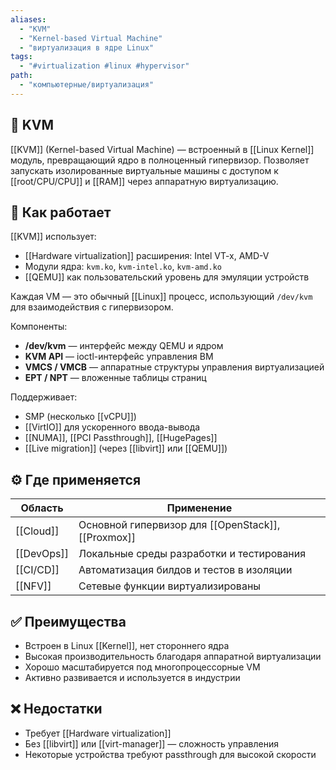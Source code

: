 ```yaml
---
aliases:
  - "KVM"
  - "Kernel-based Virtual Machine"
  - "виртуализация в ядре Linux"
tags:
  - "#virtualization #linux #hypervisor"
path:
  - "компьютерные/виртуализация"
---
```


## 📌 KVM  
[[KVM]] (Kernel-based Virtual Machine) — встроенный в [[Linux Kernel]] модуль, превращающий ядро в полноценный гипервизор. Позволяет запускать изолированные виртуальные машины с доступом к [[root/CPU/CPU]] и [[RAM]] через аппаратную виртуализацию.

## 🧠 Как работает  
[[KVM]] использует:

- [[Hardware virtualization]] расширения: Intel VT-x, AMD-V  
- Модули ядра: `kvm.ko`, `kvm-intel.ko`, `kvm-amd.ko`  
- [[QEMU]] как пользовательский уровень для эмуляции устройств

Каждая VM — это обычный [[Linux]] процесс, использующий `/dev/kvm` для взаимодействия с гипервизором.

Компоненты:

- **/dev/kvm** — интерфейс между QEMU и ядром  
- **KVM API** — ioctl-интерфейс управления ВМ  
- **VMCS / VMCB** — аппаратные структуры управления виртуализацией  
- **EPT / NPT** — вложенные таблицы страниц

Поддерживает:

- SMP (несколько [[vCPU]])  
- [[VirtIO]] для ускоренного ввода-вывода  
- [[NUMA]], [[PCI Passthrough]], [[HugePages]]  
- [[Live migration]] (через [[libvirt]] или [[QEMU]])

## ⚙️ Где применяется

| Область    | Применение                                         |
| ---------- | -------------------------------------------------- |
| [[Cloud]]  | Основной гипервизор для [[OpenStack]], [[Proxmox]] |
| [[DevOps]] | Локальные среды разработки и тестирования          |
| [[CI/CD]]  | Автоматизация билдов и тестов в изоляции           |
| [[NFV]]    | Сетевые функции виртуализированы                   |

## ✅ Преимущества  
- Встроен в Linux [[Kernel]], нет стороннего ядра  
- Высокая производительность благодаря аппаратной виртуализации  
- Хорошо масштабируется под многопроцессорные VM  
- Активно развивается и используется в индустрии

## ❌ Недостатки  
- Требует [[Hardware virtualization]]  
- Без [[libvirt]] или [[virt-manager]] — сложность управления  
- Некоторые устройства требуют passthrough для высокой скорости
```